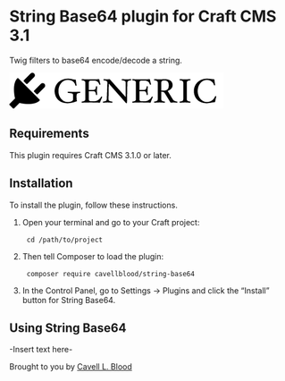 # String Base64 plugin for Craft CMS 3.1

Twig filters to base64 encode/decode a string.

![Screenshot](resources/img/plugin-logo.png)

## Requirements

This plugin requires Craft CMS 3.1.0 or later.

## Installation

To install the plugin, follow these instructions.

1. Open your terminal and go to your Craft project:

        cd /path/to/project

2. Then tell Composer to load the plugin:

        composer require cavellblood/string-base64

3. In the Control Panel, go to Settings → Plugins and click the “Install” button for String Base64.

## Using String Base64

-Insert text here-

Brought to you by [Cavell L. Blood](https://cavellblood.com)
